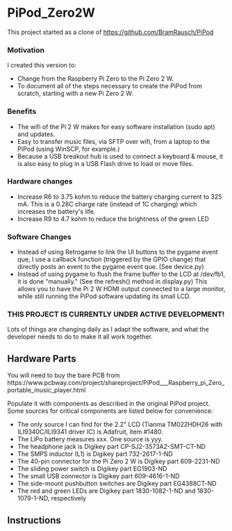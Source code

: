 # PiPod_Zero2W
This project started as a clone of https://github.com/BramRausch/PiPod
<H3>Motivation</H3>
<p>I created this version to:</p>
<ul><li>Change from the Raspberry Pi Zero to the Pi Zero 2 W.</li>
<li>To document all of the steps necessary to create the PiPod from scratch, starting with a new Pi Zero 2 W.</li></ul>
<H3>Benefits</H3>
<ul><li>The wifi of the Pi 2 W makes for easy software installation (sudo apt) and updates.</li>
<li>Easy to transfer music files, via SFTP over wifi, from a laptop to the PiPod (using WinSCP, for example.)</li>
<li>Because a USB breakout hub is used to connect a keyboard & mouse, it is also easy to plug in a USB Flash drive to load or move files.</li></ul>
<H3>Hardware changes</H3>
<ul><li>Increase R6 to 3.75 kohm to reduce the battery charging current to 325 mA. This is a 0.28C charge rate (instead of 1C charging) which increases the battery's life.</li>
<li>Increase R9 to 4.7 kohm to reduce the brightness of the green LED</li></ul>
<H3>Software Changes</H3>
<ul><li>Instead of using Retrogame to link the UI buttons to the pygame event que, I use a callback function (triggered by the GPIO change) that directly posts an event to the pygame event que. (See device.py)</li>
<li>Instead of using pygame to flush the frame buffer to the LCD at /dev/fb1, it is done "manually." (See the refresh() method in display.py) This allows you to have the Pi 2 W HDMI output connected to a large monitor, while still running the PiPod software updating its small LCD.</li></ul>
<H3>THIS PROJECT IS CURRENTLY UNDER ACTIVE DEVELOPMENT!</H3>
<p>Lots of things are changing daily as I adapt the software, and what the developer needs to do to make it all work together.</p>
<H2>Hardware Parts</H2>
<p>You will need to buy the bare PCB from https://www.pcbway.com/project/shareproject/PiPod___Raspberry_pi_Zero_portable_music_player.html</p>
<p>Populate it with components as described in the original PiPod project. Some sources for critical components are listed below for convenience:</p>
<ul><li>The only source I can find for the 2.2" LCD (Tianma TM022HDH26 with ILI9340C/ILI9341 driver IC) is Adafruit, item #1480.</li>
<li>The LiPo battery measures xxx. One source is yyy.</li>
<li>The headphone jack is Digikey part CP-SJ2-3573A2-SMT-CT-ND</li>
<li>The SMPS inductor (L1) is Digikey part 732-2617-1-ND</li>
<li>The 40-pin connector for the Pi Zero 2 W is Digikey part 609-2231-ND</li>
<li>The sliding power switch is Digikey part EG1903-ND</li>
<li>The small USB connector is Digikey part 609-4616-1-ND</li>
<li>The side-mount pushbutton switches are Digikey part EG4388CT-ND</li>
<li>The red and green LEDs are Digikey part 1830-1082-1-ND and 1830-1079-1-ND, respectively</li></ul>
<H2>Instructions</H2>

